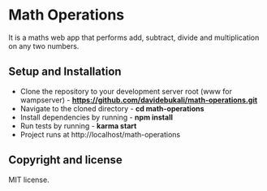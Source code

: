 # Math Operations
It is a maths web app that performs add, subtract, divide and multiplication on any two numbers.

## Setup and Installation
- Clone the repository to your development server root (www for wampserver) - **https://github.com/davidebukali/math-operations.git**
- Navigate to the cloned directory - **cd math-operations**
- Install dependencies by running - **npm install**
- Run tests by running - **karma start**
- Project runs at http://localhost/math-operations

## Copyright and license
MIT license.